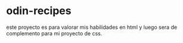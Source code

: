 # odin-recipes
este proyecto es para valorar mis habilidades en html y luego sera de 
complemento para mi proyecto de css.

